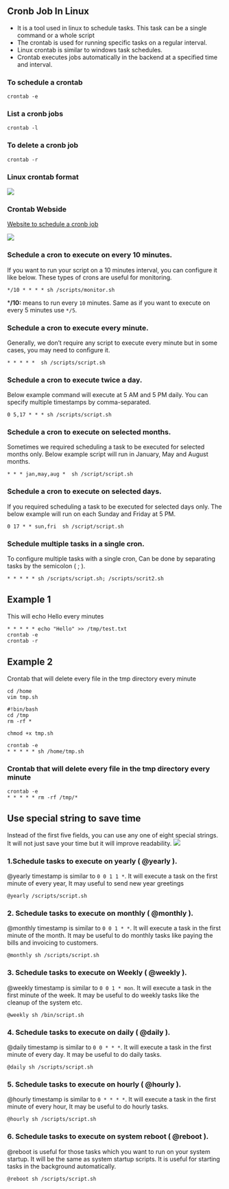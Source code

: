 ## Cronb Job In Linux
- It is a tool used in linux to schedule tasks. This task can be a single command or a whole script
- The crontab is used for running specific tasks on a regular interval. 
- Linux crontab is similar to windows task schedules. 
- Crontab executes jobs automatically in the backend at a specified time and interval.

### To schedule a crontab 
```
crontab -e 
```

### List a cronb jobs
```
crontab -l
```

### To delete a cronb job
```
crontab -r
```

### Linux crontab format
![](/images/cront1.JPG)

### Crontab Webside
[Website to schedule a cronb job](https://crontab.guru/)

![](/images/cront3.JPG)

### Schedule a cron to execute on every 10 minutes.
If you want to run your script on a 10 minutes interval, you can configure it like below. These types of crons are useful for monitoring.
```
*/10 * * * * sh /scripts/monitor.sh
```

***/10:** means to run every `10` minutes. Same as if you want to execute on every 5 minutes use `*/5`.

### Schedule a cron to execute every minute.
Generally, we don’t require any script to execute every minute but in some cases, you may need to configure it.
```
* * * * *  sh /scripts/script.sh
```

### Schedule a cron to execute twice a day.
Below example command will execute at 5 AM and 5 PM daily. You can specify multiple timestamps by comma-separated.
```
0 5,17 * * * sh /scripts/script.sh
```

### Schedule a cron to execute on selected months.
Sometimes we required scheduling a task to be executed for selected months only. Below example script will run in January, May and August months.
```
* * * jan,may,aug *  sh /script/script.sh
```

### Schedule a cron to execute on selected days.
If you required scheduling a task to be executed for selected days only. The below example will run on each Sunday and Friday at 5 PM.
```
0 17 * * sun,fri  sh /script/script.sh
```

### Schedule multiple tasks in a single cron.
To configure multiple tasks with a single cron, Can be done by separating tasks by the semicolon ( ; ).
```
* * * * * sh /scripts/script.sh; /scripts/scrit2.sh
```
## Example 1
This will echo Hello every minutes
```
* * * * * echo "Hello" >> /tmp/test.txt
crontab -e
crontab -r
```

## Example 2
Crontab that will delete every file in the tmp directory every minute

```
cd /home
vim tmp.sh
```

```
#!bin/bash
cd /tmp
rm -rf *
```
```
chmod +x tmp.sh
```
```
crontab -e
* * * * * sh /home/tmp.sh
```

### Crontab that will delete every file in the tmp directory every minute
```
crontab -e
* * * * * rm -rf /tmp/*
```

## Use special string to save time
Instead of the first five fields, you can use any one of eight special strings. It will not just save your time but it will improve readability.
![](/images/cront2.JPG)

### 1.Schedule tasks to execute on yearly ( @yearly ).
@yearly timestamp is similar to `0 0 1 1 *`. It will execute a task on the first minute of every year, It may useful to send new year greetings 
```
@yearly /scripts/script.sh
```
### 2. Schedule tasks to execute on monthly ( @monthly ).
@monthly timestamp is similar to `0 0 1 * *`. It will execute a task in the first minute of the month. It may be useful to do monthly tasks like paying the bills and invoicing to customers.
```
@monthly sh /scripts/script.sh
```

### 3. Schedule tasks to execute on Weekly ( @weekly ).
@weekly timestamp is similar to `0 0 1 * mon`. It will execute a task in the first minute of the week. It may be useful to do weekly tasks like the cleanup of the system etc.
```
@weekly sh /bin/script.sh
```

### 4. Schedule tasks to execute on daily ( @daily ).
@daily timestamp is similar to `0 0 * * *`. It will execute a task in the first minute of every day. It may be useful to do daily tasks.
```
@daily sh /scripts/script.sh
```

### 5. Schedule tasks to execute on hourly ( @hourly ).
@hourly timestamp is similar to `0 * * * *`. It will execute a task in the first minute of every hour, It may be useful to do hourly tasks.
```
@hourly sh /scripts/script.sh
```

### 6. Schedule tasks to execute on system reboot ( @reboot ).
@reboot is useful for those tasks which you want to run on your system startup. It will be the same as system startup scripts. It is useful for starting tasks in the background automatically.
```
@reboot sh /scripts/script.sh
```
